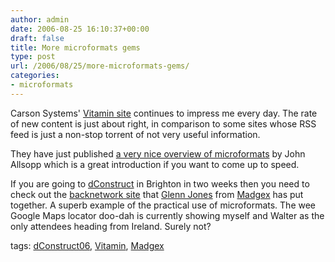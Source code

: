 ```yaml
---
author: admin
date: 2006-08-25 16:10:37+00:00
draft: false
title: More microformats gems
type: post
url: /2006/08/25/more-microformats-gems/
categories:
- microformats
---
```


Carson Systems' [Vitamin site](http://www.thinkvitamin.com/) continues to impress me every day. The rate of new content is just about right, in comparison to some sites whose RSS feed is just a non-stop torrent of not very useful information.

They have just published [a very nice overview of microformats](http://www.thinkvitamin.com/features/design/how-to-use-microformats) by John Allsopp which is a great introduction if you want to come up to speed.

If you are going to [dConstruct](http://www.dconstruct.org/) in Brighton in two weeks then you need to check out the [backnetwork site](http://dconstruct06.madgex.com) that [Glenn Jones](http://www.glennjones.net/) from [Madgex](http://www.madgex.com/) has put together. A superb example of the practical use of microformats. The wee Google Maps locator doo-dah is currently showing myself and Walter as the only attendees heading from Ireland. Surely not?

tags: [dConstruct06](http://technorati.com/tag/dConstruct06), [Vitamin](http://technorati.com/tag/Vitamin), [Madgex](http://technorati.com/tag/Madgex)
